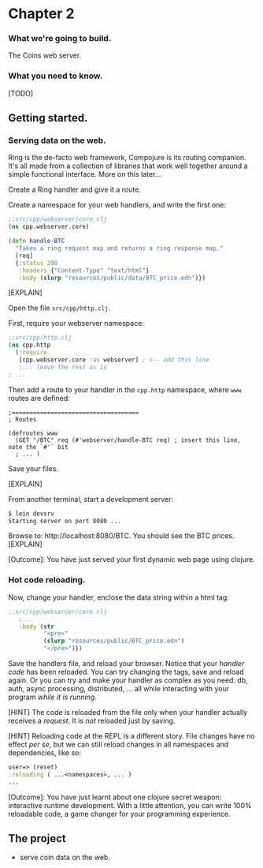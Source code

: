# Chapter 2

### What we're going to build.

The Coins web server.

### What you need to know.

[TODO]

## Getting started.

### Serving data on the web.

Ring is the de-facto web framework, Compojure is its routing companion. It's all made from a collection of libraries that work well together around a simple functional interface. More on this later...

Create a Ring handler and give it a route.

Create a namespace for your web handlers, and write the first one:
```clj
;;src/cpp/webserver/core.clj
(ns cpp.webserver.core)

(defn handle-BTC
  "Takes a ring request map and returns a ring response map."
  [req]
  {:status 200
   :headers {"Content-Type" "text/html"}
   :body (slurp "resources/public/data/BTC_price.edn")})
```
[EXPLAIN]

Open the file `src/cpp/http.clj`.

First, require your webserver namespace:
```clj
;;src/cpp/http.clj
(ns cpp.http
  (:require
   [cpp.webserver.core :as webserver] ; <-- add this line
   ;... leave the rest as is
; ...
```
Then add a route to your handler in the `cpp.http` namespace, where `www` routes are defined:
```
;====================================
; Routes

(defroutes www
  (GET "/BTC" req (#'webserver/handle-BTC req) ; insert this line, note the `#'` bit
  ; ... )

```
Save your files.

[EXPLAIN]

From another terminal, start a development server:
```sh
$ lein devsrv
Starting server on port 8080 ...
```

Browse to: http://localhost:8080/BTC.
You should see the BTC prices.
[EXPLAIN]

[Outcome]: You have just served your first dynamic web page using clojure.

### Hot code reloading.

Now, change your handler, enclose the data string within a html tag:
```clj
;;src/cpp/webserver/core.clj
   ;...
   :body (str
          "<pre>"
          (slurp "resources/public/BTC_price.edn")
          "</pre>")})
```

Save the handlers file, and reload your browser. Notice that your _handler code_ has been reloaded. You can try changing the tags, save and reload again. Or you can try and make your handler as complex as you need: db, auth, async processing, distributed, ...  all while interacting with your program _while it is running_.

[HINT] The code is reloaded from the file only when your handler actually receives a _request_. It is _not_ reloaded just by saving.

[HINT] Reloading code at the REPL is a different story. File changes have no effect _per se_, but we can still reload changes in all namespaces and dependencies, like so:

```clj
user=> (reset)
:reloading ( ...<namespaces>, ... )
...
```

[Outcome]: You have just learnt about one clojure secret weapon: interactive runtime development. With a little attention, you can write 100% reloadable code, a game changer for your programming experience.


## The project

- serve coin data on the web.
